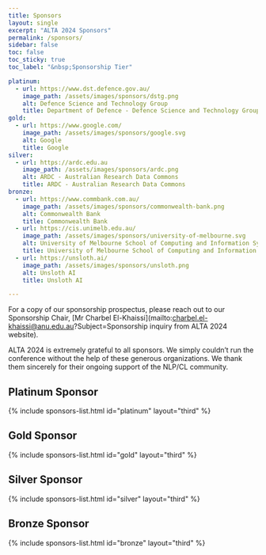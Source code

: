 ```yaml
---
title: Sponsors
layout: single
excerpt: "ALTA 2024 Sponsors"
permalink: /sponsors/
sidebar: false
toc: false
toc_sticky: true
toc_label: "&nbsp;Sponsorship Tier"

platinum:
  - url: https://www.dst.defence.gov.au/
    image_path: /assets/images/sponsors/dstg.png
    alt: Defence Science and Technology Group
    title: Department of Defence - Defence Science and Technology Group
gold:
  - url: https://www.google.com/
    image_path: /assets/images/sponsors/google.svg
    alt: Google
    title: Google
silver:
  - url: https://ardc.edu.au
    image_path: /assets/images/sponsors/ardc.png
    alt: ARDC - Australian Research Data Commons
    title: ARDC - Australian Research Data Commons
bronze:
  - url: https://www.commbank.com.au/
    image_path: /assets/images/sponsors/commonwealth-bank.png
    alt: Commonwealth Bank
    title: Commonwealth Bank
  - url: https://cis.unimelb.edu.au/
    image_path: /assets/images/sponsors/university-of-melbourne.svg
    alt: University of Melbourne School of Computing and Information Systems
    title: University of Melbourne School of Computing and Information Systems
  - url: https://unsloth.ai/
    image_path: /assets/images/sponsors/unsloth.png
    alt: Unsloth AI
    title: Unsloth AI

---
```


<style>
.sponsors-list.html { justify-content: flex-start; }
.sponsors-list.html > a {
  display: flex;
  flex-direction: row;
  justify-content: center;
  background-color: #fff;
  border: 1px solid #d3d3d3;
  border-radius: 5px;
  align-items: center;
  margin: 0.2em;
  padding: 0.5em;
  text-align: center;
}
.sponsors-list.html a { text-decoration: none; }
.sponsors-list.html > a > .dummy-padding { margin-top: 100%; }
.sponsors-list > a > img { margin: 0; max-height: 5rem;}
.sponsors-list.html > a:hover { box-shadow: 0 0 10px #00000044; }
.sponsors-list.html > a:hover > img { box-shadow: none !important; }
</style>

For a copy of our sponsorship prospectus, please reach out to our Sponsorship Chair, [Mr Charbel El-Khaissi](mailto:charbel.el-khaissi@anu.edu.au?Subject=Sponsorship inquiry from ALTA 2024 website). 

ALTA 2024 is extremely grateful to all sponsors. We simply couldn’t run the conference without the help of these generous organizations. We thank them sincerely for their ongoing support of the NLP/CL community.


<!-- ## Supporting Partner

{% include sponsors-list.html id="partner" layout="third" %} -->

<!-- ## Diamond

{% include sponsors-list.html id="diamond" layout="third" %} -->

<!-- ## Platinum

{% include sponsors-list.html id="platinum" layout="big"%} -->

## Platinum Sponsor

{% include sponsors-list.html id="platinum" layout="third" %}

## Gold Sponsor

{% include sponsors-list.html id="gold" layout="third" %}

## Silver Sponsor

{% include sponsors-list.html id="silver" layout="third" %}

## Bronze Sponsor

{% include sponsors-list.html id="bronze" layout="third" %}

<!-- ## Event Sponsors

{% include sponsors-list.html id="event" layout="minimum" %} -->

<!-- ## Diversity and Inclusion: Champion

{% include sponsors-list.html id="di_champion" layout="third" %} -->
